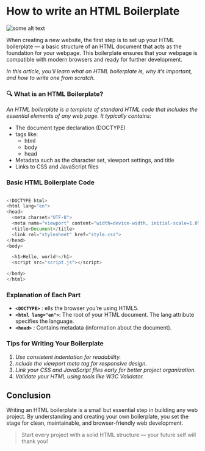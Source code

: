 # How to write an HTML Boilerplate

![some alt text](https://miro.medium.com/v2/resize:fit:1400/format:webp/1*1u2p917cvlyP6SuHcq3t0Q.jpeg)

When creating a new website, the first step is to set up your HTML boilerplate — a basic structure of an HTML document that acts as the foundation for your webpage. This boilerplate ensures that your webpage is compatible with modern browsers and ready for further development.

*In this article, you’ll learn what an HTML boilerplate is, why it’s important, and how to write one from scratch.*



### 🔍 What is an HTML Boilerplate?
*An HTML boilerplate is a template of standard HTML code that includes the essential elements of any web page. It typically contains:*

* The document type declaration (DOCTYPE)
* tags like:
  * html
  * body
  * head
* Metadata such as the character set, viewport settings, and title
* Links to CSS and JavaScript files   



### Basic HTML Boilerplate Code


```javascript

<!DOCTYPE html>
<html lang="en">
<head>
  <meta charset="UTF-8">
  <meta name="viewport" content="width=device-width, initial-scale=1.0">
  <title>Document</title>
  <link rel="stylesheet" href="style.css">
</head>
<body>

  <h1>Hello, world!</h1>
  <script src="script.js"></script>

</body>
</html>

```


### Explanation of Each Part
* **`<DOCTYPE>`** :
ells the browser you’re using HTML5.
* **`<html lang="en">`**:
The root of your HTML document. The lang attribute specifies the language.
* **`<head>`** :
Contains metadata (information about the document).



### Tips for Writing Your Boilerplate

1. *Use consistent indentation for readability.*
2. *nclude the viewport meta tag for responsive design.*
3. *Link your CSS and JavaScript files early for better project organization.*
4. *Validate your HTML using tools like W3C Validator.*




## Conclusion

Writing an HTML boilerplate is a small but essential step in building any web project. By understanding and creating your own boilerplate, you set the stage for clean, maintainable, and browser-friendly web development.

>Start every project with a solid HTML structure — your future self will thank you!



